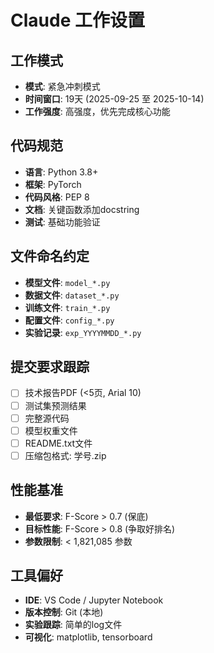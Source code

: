 # Claude 工作设置

## 工作模式
- **模式**: 紧急冲刺模式
- **时间窗口**: 19天 (2025-09-25 至 2025-10-14)
- **工作强度**: 高强度，优先完成核心功能

## 代码规范
- **语言**: Python 3.8+
- **框架**: PyTorch
- **代码风格**: PEP 8
- **文档**: 关键函数添加docstring
- **测试**: 基础功能验证

## 文件命名约定
- **模型文件**: `model_*.py`
- **数据文件**: `dataset_*.py`
- **训练文件**: `train_*.py`
- **配置文件**: `config_*.py`
- **实验记录**: `exp_YYYYMMDD_*.py`

## 提交要求跟踪
- [ ] 技术报告PDF (<5页, Arial 10)
- [ ] 测试集预测结果
- [ ] 完整源代码
- [ ] 模型权重文件
- [ ] README.txt文件
- [ ] 压缩包格式: 学号.zip

## 性能基准
- **最低要求**: F-Score > 0.7 (保底)
- **目标性能**: F-Score > 0.8 (争取好排名)
- **参数限制**: < 1,821,085 参数

## 工具偏好
- **IDE**: VS Code / Jupyter Notebook
- **版本控制**: Git (本地)
- **实验跟踪**: 简单的log文件
- **可视化**: matplotlib, tensorboard